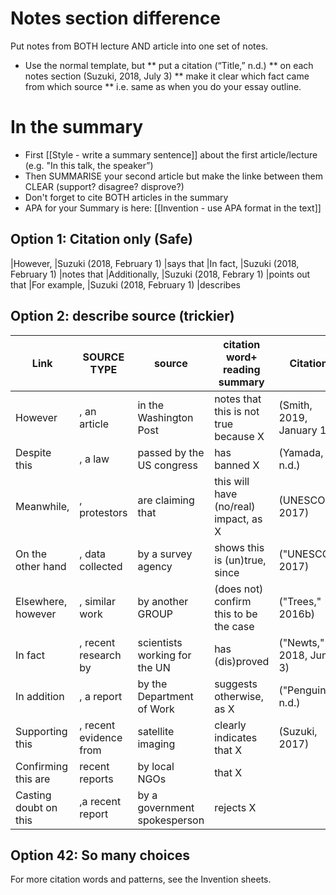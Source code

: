 # Notes section difference
Put notes from BOTH lecture AND article into one set of notes.
* Use the normal template, but
** put a citation (“Title,” n.d.)
** on each notes section (Suzuki, 2018, July 3)
** make it clear which fact came from which source
** i.e. same as when you do your essay outline.

# In the summary
* First [[Style - write a summary sentence]] about the first article/lecture (e.g. "In this talk, the speaker”)
* Then SUMMARISE your second article but make the linke between them CLEAR (support? disagree? disprove?)
* Don't forget to cite BOTH articles in the summary
* APA for your Summary is here: [[Invention - use APA format in the text]]


## Option 1: Citation only (Safe)

|However, 		|Suzuki (2018, February 1) 	|says that
|In fact, 		|Suzuki (2018, February 1) 	|notes that
|Additionally, 	|Suzuki (2018, Febrary 1) 	|points out that
|For example, 	|Suzuki (2018, February 1) 	|describes


## Option 2: describe source (trickier)

|Link 				|SOURCE TYPE 			|source  					|citation word+  reading summary 		|Citation
|--------------------|---------------		|---------------------------|---------------------------------------|---------------
|However 			|, an article 			|in the Washington Post 	|notes that this is not true because X	|(Smith, 2019, January 1)
|Despite this 		|, a law 				|passed by the US congress 	|has banned X 							|(Yamada, n.d.)
|Meanwhile, 			|, protestors 			|are claiming that  		|this will have (no/real) impact, as X  |(UNESCO, 2017)
|On the other hand 	|, data collected  		|by a survey agency 		|shows this is (un)true, since 			|("UNESCO," 2017)
|Elsewhere, however 	|, similar work 		|by another GROUP 			|(does not) confirm this to be the case	|("Trees," 2016b)
|In fact 		  	|, recent research by 	|scientists working for the UN|has (dis)proved 						|("Newts," 2018, June 3)
|In addition			|, a report 			|by the Department of Work	|suggests otherwise, as X				|("Penguins," n.d.)
|Supporting this 	|, recent evidence from |satellite imaging 			|clearly indicates that X 				|(Suzuki, 2017)
|Confirming this are |recent reports  		|by local NGOs 				|that X 								|
|Casting doubt on this|,a recent report 		|by a government spokesperson|rejects X 							|

## Option 42: So many choices
For more citation words and patterns, see the Invention sheets.